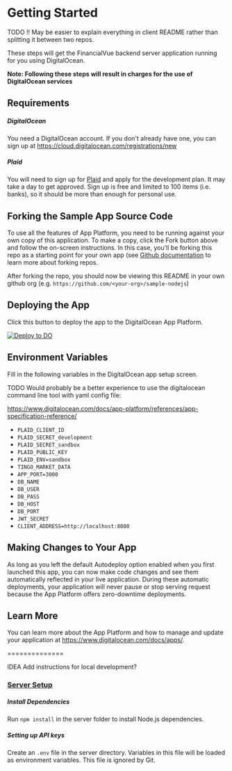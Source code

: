 # Getting Started

TODO !! May be easier to explain everything in client README rather than splitting it between two repos.


These steps will get the FinancialVue backend server application running for you using DigitalOcean.

**Note: Following these steps will result in charges for the use of DigitalOcean services**

## Requirements

##### DigitalOcean

You need a DigitalOcean account. If you don't already have one, you can sign up at https://cloud.digitalocean.com/registrations/new

##### Plaid

You will need to sign up for [Plaid](https://plaid.com/) and apply for the development plan. It may take a day to get approved. Sign up is free and limited to 100 items (i.e. banks), so it should be more than enough for personal use.
 
## Forking the Sample App Source Code

To use all the features of App Platform, you need to be running against your own copy of this application. To make a copy, click the Fork button above and follow the on-screen instructions. In this case, you'll be forking this repo as a starting point for your own app (see [Github documentation](https://docs.github.com/en/github/getting-started-with-github/fork-a-repo) to learn more about forking repos.

After forking the repo, you should now be viewing this README in your own github org (e.g. `https://github.com/<your-org>/sample-nodejs`)

## Deploying the App ##

Click this button to deploy the app to the DigitalOcean App Platform.

 [![Deploy to DO](https://mp-assets1.sfo2.digitaloceanspaces.com/deploy-to-do/do-btn-blue.svg)](https://cloud.digitalocean.com/apps/new?repo=https://github.com/blairun/financialvuedo/tree/main)

## Environment Variables

Fill in the following variables in the DigitalOcean app setup screen.

TODO Would probably be a better experience to use the digitalocean command line tool with yaml config file:

https://www.digitalocean.com/docs/app-platform/references/app-specification-reference/

- `PLAID_CLIENT_ID`
- `PLAID_SECRET_development`
- `PLAID_SECRET_sandbox`
- `PLAID_PUBLIC_KEY`
- `PLAID_ENV=sandbox`
- `TINGO_MARKET_DATA`
- `APP_PORT=3000`
- `DB_NAME`
- `DB_USER`
- `DB_PASS`
- `DB_HOST`
- `DB_PORT`
- `JWT_SECRET`
- `CLIENT_ADDRESS=http://localhost:8080`

## Making Changes to Your App ##

As long as you left the default Autodeploy option enabled when you first launched this app, you can now make code changes and see them automatically reflected in your live application. During these automatic deployments, your application will never pause or stop serving request because the App Platform offers zero-downtime deployments.

## Learn More ##

You can learn more about the App Platform and how to manage and update your application at https://www.digitalocean.com/docs/apps/.


==============

IDEA Add instructions for local development?
### <a href="https://localhost:9990" target="_blank">Server Setup</a>

##### Install Dependencies

Run `npm install` in the server folder to install Node.js dependencies.

##### Setting up API keys

Create an `.env` file in the server directory. Variables in this file will be loaded as environment variables. This file is ignored by Git.


